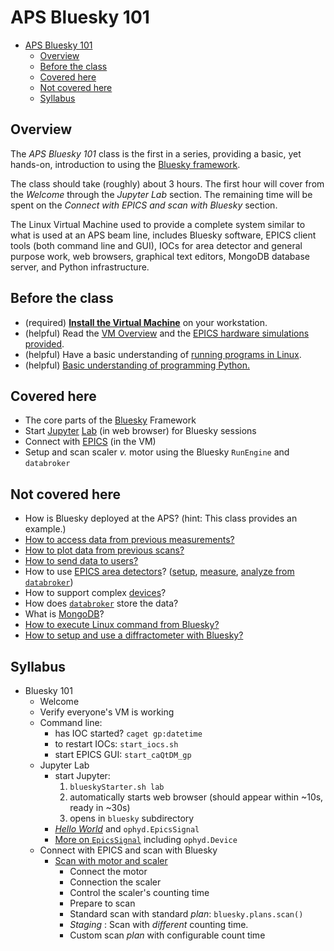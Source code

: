 # APS Bluesky 101

- [APS Bluesky 101](#aps-bluesky-101)
  - [Overview](#overview)
  - [Before the class](#before-the-class)
  - [Covered here](#covered-here)
  - [Not covered here](#not-covered-here)
  - [Syllabus](#syllabus)

## Overview

The *APS Bluesky 101* class is the first in a series, providing a basic, yet
hands-on, introduction to using the [Bluesky framework](https://blueskyproject.io).

The class should take (roughly) about 3 hours.  The first hour will cover
from the *Welcome* through the *Jupyter Lab* section.  The remaining time
will be spent on the *Connect with EPICS and scan with Bluesky* section.

The Linux Virtual Machine used to provide a complete system similar to
what is used at an APS beam line, includes Bluesky software, EPICS
client tools (both command line and GUI), IOCs for area detector and
general purpose work, web browsers, graphical text editors, MongoDB
database server, and Python infrastructure.

## Before the class

- (required) [**Install the Virtual Machine**](https://github.com/BCDA-APS/epics-bluesky-vm/blob/main/install_vm.md) on your workstation.
- (helpful) Read the [VM Overview](https://github.com/BCDA-APS/epics-bluesky-vm/blob/main/README.md#about-this-vm) and the [EPICS hardware simulations provided](https://nbviewer.jupyter.org/github/BCDA-APS/bluesky_training/blob/main/describe_instrument.ipynb#Description).
- (helpful) Have a basic understanding of [running programs in Linux](https://maker.pro/linux/tutorial/basic-linux-commands-for-beginners).
- (helpful) [Basic understanding of programming Python.](https://www.python.org/about/gettingstarted/)

## Covered here

- The core parts of the [Bluesky](https://blueskyproject.io) Framework
- Start [Jupyter](https://jupyter.org/) [Lab](https://jupyterlab.readthedocs.io) (in web browser) for Bluesky sessions
- Connect with [EPICS](https://epics-controls.org/) (in the VM)
- Setup and scan scaler _v._ motor using the Bluesky `RunEngine` and `databroker`

## Not covered here

- How is Bluesky deployed at the APS? (hint: This class provides an example.)
- [How to access data from previous measurements?](https://nbviewer.jupyter.org/github/BCDA-APS/bluesky_training/blob/main/after_measurement.ipynb)
- [How to plot data from previous scans?](https://nbviewer.jupyter.org/github/BCDA-APS/bluesky_training/blob/main/plot_x_y_databroker.ipynb)
- [How to send data to users?](https://github.com/BCDA-APS/bluesky_training/blob/main/resources/example-data/README.md)
- How to use [EPICS area detectors](https://areadetector.github.io)? ([setup](https://apstools.readthedocs.io/en/latest/examples/_ad__pilatus.html), [measure](https://nbviewer.jupyter.org/github/BCDA-APS/bluesky_training/blob/main/locate_image_peak.ipynb), [analyze from `databroker`](https://nbviewer.jupyter.org/github/BCDA-APS/bluesky_training/blob/main/bluesky/databroker_analysis.ipynb))
- How to support complex [devices](https://blueskyproject.io/ophyd/tutorials/device.html?highlight=device)?
- How does [`databroker`](https://blueskyproject.io/databroker/) store the data?
- What is [MongoDB](https://www.mongodb.com/)?
- [How to execute Linux command from Bluesky?](https://nbviewer.jupyter.org/github/BCDA-APS/bluesky_training/blob/main/demo_doodle.ipynb)
- [How to setup and use a diffractometer with Bluesky?](https://blueskyproject.io/hklpy/examples/index.html)

## Syllabus

- Bluesky 101
  - Welcome
  - Verify everyone's VM is working
  - Command line:
    - has IOC started? `caget gp:datetime`
    - to restart IOCs: `start_iocs.sh`
    - start EPICS GUI: `start_caQtDM_gp`
  - Jupyter Lab
    - start Jupyter:
      1. `blueskyStarter.sh lab`
      2. automatically starts web browser (should appear within ~10s, ready in ~30s)
      3. opens in `bluesky` subdirectory
    - [*Hello World*](https://nbviewer.jupyter.org/github/BCDA-APS/bluesky_training/blob/main/bluesky/hello_world.ipynb) and `ophyd.EpicsSignal`
    - [More on `EpicsSignal`](https://nbviewer.jupyter.org/github/BCDA-APS/bluesky_training/blob/main/connect_epics.ipynb) including `ophyd.Device`
  - Connect with EPICS and scan with Bluesky
    - [Scan with motor and scaler](https://github.com/BCDA-APS/bluesky_training/blob/main/bluesky/basic-motor-scaler-scan.ipynb)
      - Connect the motor
      - Connection the scaler
      - Control the scaler's counting time
      - Prepare to scan
      - Standard scan with standard _plan_: `bluesky.plans.scan()`
      - *Staging* : Scan with _different_ counting time.
      - Custom scan _plan_ with configurable count time
